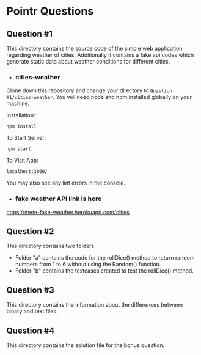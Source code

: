 # Pointr Questions
## Question #1
This directory contains the source code of the simple web application regarding weather of cities. 
Additionally it contains a fake api codes which generate static data about weather conditions for different cities.
 
- ### cities-weather
Clone down this repository and change your directory to `Question #1/cities-weather`. You will need node and npm installed globally on your machine.  

Installation:

`npm install`  

To Start Server:

`npm start`  

To Visit App:

`localhost:3000/`  

You may also see any lint errors in the console.
- ### fake weather API link is here 
https://mete-fake-weather.herokuapp.com/cities
## Question #2
This directory contains two folders. 
- Folder "a" contains the code for the rollDice() method to return random numbers from 1 to 6 without using the Random() function.
- Folder "b" contains the testcases created to test the rollDice() method.
## Question #3
This directory contains the information about the differences between binary and text files.
## Question #4
This directory contains the solution file for the bonus question.
